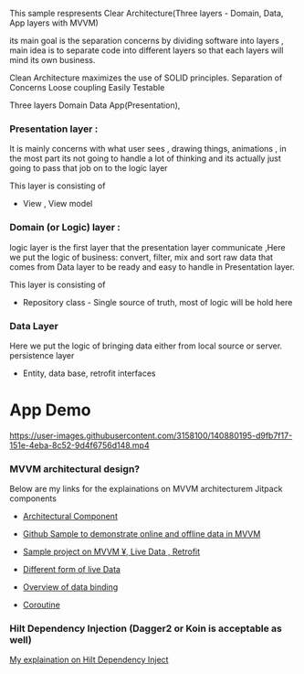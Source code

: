 
This sample respresents Clear Architecture(Three layers - Domain, Data, App layers with MVVM)

its main goal is the separation concerns by dividing software into layers , main idea is to separate code into different layers so that each layers will
mind its own business. 

Clean Architecture maximizes the use of SOLID  principles.
	Separation of Concerns 
	Loose coupling
	Easily Testable


Three layers 
Domain
Data
App(Presentation), 



### Presentation layer : 
It is mainly concerns with what user sees , drawing things, animations , in the most part its not going to handle a lot of thinking and its actually just going to pass that job on to the logic layer 
 
 This layer is consisting of
 - View , View model 
 
### Domain (or Logic) layer : 
logic layer is the first layer that the presentation layer communicate ,Here we put the logic of business: convert, filter, mix and sort raw data that comes from Data layer to be ready and easy to handle in Presentation layer.

 This layer is consisting of
 - Repository class - Single source of truth, most of logic will be hold here
 
### Data Layer
Here we put the logic of bringing data either from local source or server.
persistence layer 
- Entity, data base, retrofit interfaces



# App Demo
https://user-images.githubusercontent.com/3158100/140880195-d9fb7f17-151e-4eba-8c52-9d4f6756d148.mp4


 
###  MVVM architectural design?

  Below are my links for the explainations on MVVM architecturem Jitpack components 

- [Architectural Component](https://github.com/chethu/Android-Architecture-Component)

- [Github Sample to demonstrate online and offline data in MVVM ](https://github.com/chethu/Near-by-venus-browsing-sample-with-Android-Architecture-Components)

- [Sample project on MVVM ¥, Live Data , Retrofit](https://github.com/chethu/Kotlin-MVVM-LiveData-Retrofit)

- [Different form of live Data](http://chethanmandya.com/2019/08/11/Live-Data.html)

- [Overview of data binding](http://chethanmandya.com/2019/04/28/Android-Data-Binding.html)

- [Coroutine](http://chethanmandya.com/2019/09/01/Android-Coroutine-Example.html)




### Hilt Dependency Injection (Dagger2 or Koin is acceptable as well)

[My explaination on Hilt Dependency Inject](https://github.com/chethu/Hilt-Dependency-Injection)

